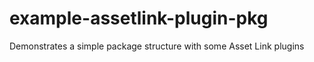 # example-assetlink-plugin-pkg
Demonstrates a simple package structure with some Asset Link plugins
